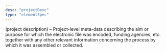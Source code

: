 ```yaml
---
desc: "projectDesc"
type: "elementSpec"
---
```


(project description) – Project-level meta-data describing the aim or purpose for
which
the electronic file was encoded, funding agencies, etc. together with any other relevant
information concerning the process by which it was assembled or collected.